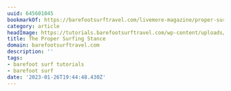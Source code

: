 ```yaml
---
uuid: 645601045
bookmarkOf: https://barefootsurftravel.com/livemore-magazine/proper-surfing-stance
category: article
headImage: https://tutorials.barefootsurftravel.com/wp-content/uploads/2021/06/The-Proper-Surfing-Stance.jpeg
title: The Proper Surfing Stance
domain: barefootsurftravel.com
description: ''
tags:
- barefoot surf tutorials
- barefoot surf
date: '2023-01-26T19:44:48.430Z'
---
```



